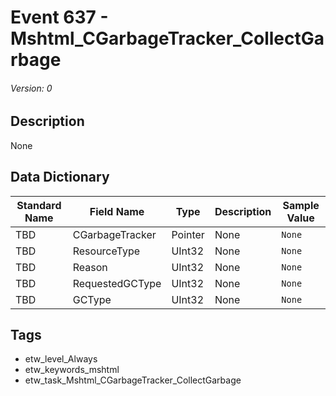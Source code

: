 # Event 637 - Mshtml_CGarbageTracker_CollectGarbage
###### Version: 0

## Description
None

## Data Dictionary
|Standard Name|Field Name|Type|Description|Sample Value|
|---|---|---|---|---|
|TBD|CGarbageTracker|Pointer|None|`None`|
|TBD|ResourceType|UInt32|None|`None`|
|TBD|Reason|UInt32|None|`None`|
|TBD|RequestedGCType|UInt32|None|`None`|
|TBD|GCType|UInt32|None|`None`|

## Tags
* etw_level_Always
* etw_keywords_mshtml
* etw_task_Mshtml_CGarbageTracker_CollectGarbage